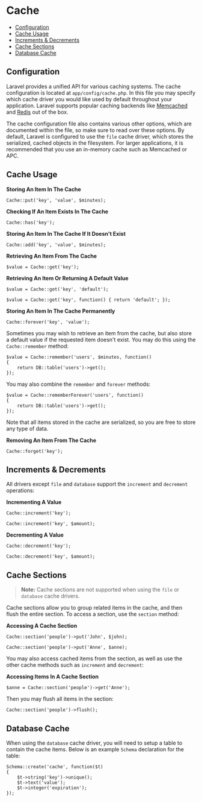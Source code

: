 # Cache

- [Configuration](#configuration)
- [Cache Usage](#cache-usage)
- [Increments & Decrements](#increments-and-decrements)
- [Cache Sections](#cache-sections)
- [Database Cache](#database-cache)

<a name="configuration"></a>
## Configuration

Laravel provides a unified API for various caching systems. The cache configuration is located at `app/config/cache.php`. In this file you may specify which cache driver you would like used by default throughout your application. Laravel supports popular caching backends like [Memcached](http://memcached.org) and [Redis](http://redis.io) out of the box.

The cache configuration file also contains various other options, which are documented within the file, so make sure to read over these options. By default, Laravel is configured to use the `file` cache driver, which stores the serialized, cached objects in the filesystem. For larger applications, it is recommended that you use an in-memory cache such as Memcached or APC.

<a name="cache-usage"></a>
## Cache Usage

**Storing An Item In The Cache**

	Cache::put('key', 'value', $minutes);

**Checking If An Item Exists In The Cache**

	Cache::has('key');

**Storing An Item In The Cache If It Doesn't Exist**

	Cache::add('key', 'value', $minutes);

**Retrieving An Item From The Cache**

	$value = Cache::get('key');

**Retrieving An Item Or Returning A Default Value**

	$value = Cache::get('key', 'default');

	$value = Cache::get('key', function() { return 'default'; });

**Storing An Item In The Cache Permanently**

	Cache::forever('key', 'value');

Sometimes you may wish to retrieve an item from the cache, but also store a default value if the requested item doesn't exist. You may do this using the `Cache::remember` method:

	$value = Cache::remember('users', $minutes, function()
	{
		return DB::table('users')->get();
	});

You may also combine the `remember` and `forever` methods:

	$value = Cache::rememberForever('users', function()
	{
		return DB::table('users')->get();
	});

Note that all items stored in the cache are serialized, so you are free to store any type of data.

**Removing An Item From The Cache**

	Cache::forget('key');

<a name="increments-and-decrements"></a>
## Increments & Decrements

All drivers except `file` and `database` support the `increment` and `decrement` operations:

**Incrementing A Value**

	Cache::increment('key');

	Cache::increment('key', $amount);

**Decrementing A Value**

	Cache::decrement('key');

	Cache::decrement('key', $amount);

<a name="cache-sections"></a>
## Cache Sections

> **Note:** Cache sections are not supported when using the `file` or `database` cache drivers.

Cache sections allow you to group related items in the cache, and then flush the entire section. To access a section, use the `section` method:

**Accessing A Cache Section**

	Cache::section('people')->put('John', $john);

	Cache::section('people')->put('Anne', $anne);

You may also access cached items from the section, as well as use the other cache methods such as `increment` and `decrement`:

**Accessing Items In A Cache Section**

	$anne = Cache::section('people')->get('Anne');

Then you may flush all items in the section:

	Cache::section('people')->flush();

<a name="database-cache"></a>
## Database Cache

When using the `database` cache driver, you will need to setup a table to contain the cache items. Below is an example `Schema` declaration for the table:

	Schema::create('cache', function($t)
	{
		$t->string('key')->unique();
		$t->text('value');
		$t->integer('expiration');
	});
